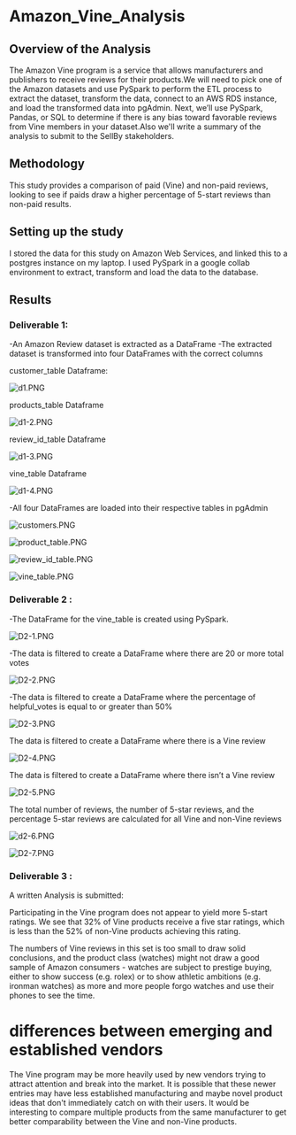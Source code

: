 # Amazon_Vine_Analysis

## Overview of the Analysis

The Amazon Vine program is a service that allows manufacturers and publishers to receive reviews for their products.We will need to pick one of the Amazon datasets and use PySpark to
 perform the ETL process to extract the dataset, transform the data, connect to an AWS RDS instance, and load the transformed data into pgAdmin. Next, we’ll use PySpark, Pandas, or SQL
 to determine if there is any bias toward favorable reviews from Vine members in your dataset.Also we'll write a summary of the analysis to submit to the SellBy stakeholders. 

## Methodology

This study provides a comparison of paid (Vine) and non-paid reviews, looking to see if paids draw a higher percentage of 5-start reviews than non-paid results.

## Setting up the study

I stored the data for this study on Amazon Web Services, and linked this to a postgres instance on my laptop. I used PySpark in a google collab environment to extract, transform and load 
the data to the database.

## Results

### Deliverable 1:
 
-An Amazon Review dataset is extracted as a DataFrame
-The extracted dataset is transformed into four DataFrames with the correct columns

customer_table Dataframe:

![d1.PNG](https://github.com/Praveeja-Sasidharan-Suni/Amazon_Vine_Analysis/blob/main/Images/d1.PNG?raw=true)

products_table Dataframe

![d1-2.PNG](https://github.com/Praveeja-Sasidharan-Suni/Amazon_Vine_Analysis/blob/main/Images/d1-2.PNG?raw=true)

review_id_table Dataframe

![d1-3.PNG](https://github.com/Praveeja-Sasidharan-Suni/Amazon_Vine_Analysis/blob/main/Images/d1-3.PNG?raw=true)

vine_table Dataframe

![d1-4.PNG](https://github.com/Praveeja-Sasidharan-Suni/Amazon_Vine_Analysis/blob/main/Images/d1-4.PNG?raw=true)

-All four DataFrames are loaded into their respective tables in pgAdmin

![customers.PNG](https://github.com/Praveeja-Sasidharan-Suni/Amazon_Vine_Analysis/blob/main/Images/customers.PNG?raw=true)

![product_table.PNG](https://github.com/Praveeja-Sasidharan-Suni/Amazon_Vine_Analysis/blob/main/Images/product_table.PNG?raw=true)

![review_id_table.PNG](https://github.com/Praveeja-Sasidharan-Suni/Amazon_Vine_Analysis/blob/main/Images/review_id_table.PNG?raw=true)

![vine_table.PNG](https://github.com/Praveeja-Sasidharan-Suni/Amazon_Vine_Analysis/blob/main/Images/vine_table.PNG?raw=true)

### Deliverable 2 :

-The DataFrame for the vine_table is created using PySpark.

![D2-1.PNG](https://github.com/Praveeja-Sasidharan-Suni/Amazon_Vine_Analysis/blob/main/Images/D2-1.PNG?raw=true)

-The data is filtered to create a DataFrame where there are 20 or more total votes 

![D2-2.PNG](https://github.com/Praveeja-Sasidharan-Suni/Amazon_Vine_Analysis/blob/main/Images/D2-2.PNG?raw=true)

-The data is filtered to create a DataFrame where the percentage of helpful_votes is equal to or greater than 50% 

![D2-3.PNG](https://github.com/Praveeja-Sasidharan-Suni/Amazon_Vine_Analysis/blob/main/Images/D2-3.PNG?raw=true)

The data is filtered to create a DataFrame where there is a Vine review 

![D2-4.PNG](https://github.com/Praveeja-Sasidharan-Suni/Amazon_Vine_Analysis/blob/main/Images/D2-4.PNG?raw=true)

The data is filtered to create a DataFrame where there isn’t a Vine review

![D2-5.PNG](https://github.com/Praveeja-Sasidharan-Suni/Amazon_Vine_Analysis/blob/main/Images/D2-5.PNG?raw=true)

The total number of reviews, the number of 5-star reviews, and the percentage 5-star reviews are calculated for all Vine and non-Vine reviews 

![d2-6.PNG](https://github.com/Praveeja-Sasidharan-Suni/Amazon_Vine_Analysis/blob/main/Images/d2-6.PNG?raw=true)

![D2-7.PNG](https://github.com/Praveeja-Sasidharan-Suni/Amazon_Vine_Analysis/blob/main/Images/D2-7.PNG?raw=true)


### Deliverable 3 :
A written Analysis is submitted:

Participating in the Vine program does not appear to yield more 5-start ratings. We see that 32% of Vine products receive a five star ratings, which is less than the 52% of 
non-Vine products achieving this rating.


The numbers of Vine reviews in this set is too small to draw solid conclusions, and the product class (watches) might not draw a good sample of Amazon consumers - watches are subject to
 prestige buying, either to show success (e.g. rolex) or to show athletic ambitions (e.g. ironman watches) as more and more people forgo watches and use their phones to see the time.

# differences between emerging and established vendors
The Vine program may be more heavily used by new vendors trying to attract attention and break into the market. It is possible that these newer entries may have less established 
manufacturing and maybe novel product ideas that don't immediately catch on with their users. It would be interesting to compare multiple products from the same manufacturer to get
 better comparability between the Vine and non-Vine products.
